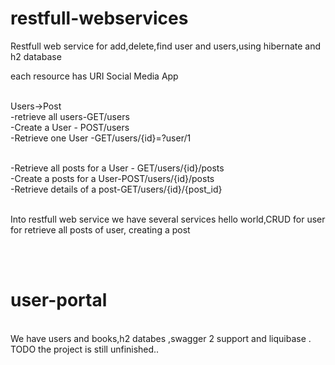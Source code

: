# restfull-webservices
Restfull web service for add,delete,find user and users,using hibernate and h2 database


each resource has URI
Social Media App

<br>Users->Post
<br>-retrieve all users-GET/users
<br>-Create a User - POST/users
<br>-Retrieve one User -GET/users/{id}=?user/1

<br>-Retrieve all posts for a  User - GET/users/{id}/posts
<br>-Create a posts for a User-POST/users/{id}/posts
<br>-Retrieve details of a post-GET/users/{id}/{post_id}

<br>Into restfull web service we have several services hello world,CRUD for user for retrieve all posts of user,
creating a post

<br><br>
# user-portal
<br>We have users and books,h2 databes ,swagger 2 support and liquibase .
<br>TODO the project is still unfinished..
